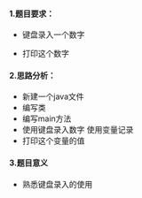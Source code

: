 #### 1.题目要求：

- 键盘录入一个数字 

- 打印这个数字

  




#### 2.思路分析：

- 新建一个java文件
- 编写类
- 编写main方法
- 使用键盘录入数字 使用变量记录
- 打印这个变量的值

  



#### 3.题目意义

- 熟悉键盘录入的使用

  